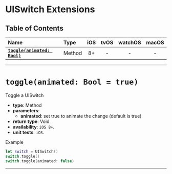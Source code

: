 # UISwitch Extensions

## Table of Contents

| Name | Type | iOS | tvOS | watchOS | macOS |
|:--- | :--- | :---: | :---: | :---: | :---: |
| [**`toggle(animated: Bool)`**](#toggleanimated-bool--true) | Method | 8+ | - | - | - |


---


# `toggle(animated: Bool = true)`
Toggle a UISwitch

- **type**: Method
- **parameters**:
    - **animated**: set true to animate the change (default is true)
- **return type**: Void
- **availability**: `iOS 8+`.
- **unit tests**: `iOS`.

Example

```swift
let switch = UISwitch()
switch.toggle()
switch.toggle(animated: false)
```


---
